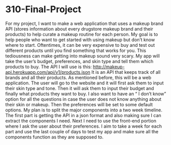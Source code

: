 # 310-Final-Project
For my project, I want to make a web application that uses a makeup brand API (stores
information about every drugstore makeup brand and their products) to help curate a makeup
routine for each person. My goal is to help people who want to get started with using makeup but
don’t know where to start. Oftentimes, it can be very expensive to buy and test out different
products until you find something that works for you. This tediousness can make getting into
makeup sound very scary. My app will take the user’s budget, preferences, and skin type and tell
them which products to buy.
The API I will use is this: http://makeup-api.herokuapp.com/api/v1/products.json
It is an API that keeps track of all brands and all their products.
As mentioned before, this will be a web application. The user will go to the website and it will
first ask them to input their skin type and tone. Then it will ask them to input their budget and
finally what products they want to buy. I also want to have an “ I don’t know” option for all the
questions in case the user does not know anything about their skin or makeup. Then the
preferences will be set to some default options.
My plan is to split the major components into a two week timeline. The first part is getting the
API in a json format and also making sure I can extract the components I need. Next I need to
use the front-end portion where I ask the user about their preferences. I aim to take a week for
each part and use the last couple of days to test my app and make sure all the components
function as they are supposed to.
